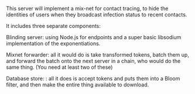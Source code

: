 This server will implement a mix-net for contact tracing, to hide the identities of users when they broadcast infection status to recent contacts.

It includes three separate components:

Blinding server: using Node.js for endpoints and a super basic libsodium implementation of the exponentiations.

Mixnet forwarder: all it would do is take transformed tokens, batch them up, and forward the batch onto the next server in a chain, who would do the same thing. (You need at least two of these)

Database store: : all it does is accept tokens and puts them into a Bloom filter, and then make the entire thing available to download.
